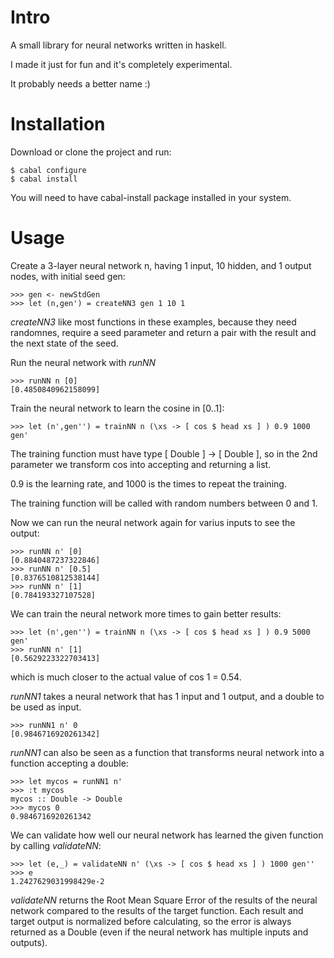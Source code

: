 Intro
=====

A small library for neural networks written in haskell.

I made it just for fun and it's completely experimental.

It probably needs a better name :)

Installation
============

Download or clone the project and run:

    $ cabal configure
    $ cabal install

You will need to have cabal-install package installed in your system.

Usage
=====

Create a 3-layer neural network n, having 1 input, 10 hidden, and 1 output nodes, with initial seed gen:

    >>> gen <- newStdGen
    >>> let (n,gen') = createNN3 gen 1 10 1

*createNN3* like most functions in these examples, because they need randomnes, require a seed parameter and return a pair with the result and the next state of the seed.

Run the neural network with *runNN*

    >>> runNN n [0]
    [0.4850840962158099]

Train the neural network to learn the cosine in [0..1]:

    >>> let (n',gen'') = trainNN n (\xs -> [ cos $ head xs ] ) 0.9 1000 gen'

The training function must have type [ Double ] -> [ Double ],
so in the 2nd parameter we transform cos into accepting and returning a list.

0.9 is the learning rate, and 1000 is the times to repeat the training. 

The training function will be called with random numbers between 0 and 1.

Now we can run the neural network again for varius inputs to see the output:

    >>> runNN n' [0]
    [0.8840487237322846]
    >>> runNN n' [0.5]
    [0.8376510812538144]
    >>> runNN n' [1]
    [0.784193327107528]

We can train the neural network more times to gain better results:

    >>> let (n',gen'') = trainNN n (\xs -> [ cos $ head xs ] ) 0.9 5000 gen'
    >>> runNN n' [1]
    [0.5629223322703413]

which is much closer to the actual value of cos 1 = 0.54.

*runNN1* takes a neural network that has 1 input and 1 output, and a double to be used as input.

    >>> runNN1 n' 0
    [0.9846716920261342]

*runNN1* can also be seen as a function that transforms neural network into a function accepting a double:

    >>> let mycos = runNN1 n'
    >>> :t mycos
    mycos :: Double -> Double
    >>> mycos 0
    0.9846716920261342

We can validate how well our neural network has learned the given function by calling *validateNN*:

    >>> let (e,_) = validateNN n' (\xs -> [ cos $ head xs ] ) 1000 gen''
    >>> e
    1.2427629031998429e-2
    
*validateNN* returns the Root Mean Square Error of the results of the neural network compared to the results of the target function. Each result and target output is normalized before calculating, so the error is always returned as a Double (even if the neural network has multiple inputs and outputs).
